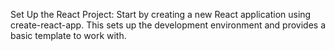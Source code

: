 Set Up the React Project: Start by creating a new React application using create-react-app. This sets up the development environment and provides a basic template to work with.
